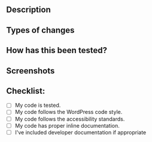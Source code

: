<!-- Learn the overall process and best practices for pull requests at https://github.com/washingtonstateuniversity/hrswp-employee-recognition/blob/develop/CONTRIBUTING.md. -->

## Description

<!-- Briefly describe what you have changed or added. -->

## Types of changes

<!-- What types of changes does your code introduce?  -->
<!-- Bug fix (non-breaking change which fixes an issue) -->
<!-- New feature (non-breaking change which adds functionality) -->
<!-- Breaking change (fix or feature that would cause existing functionality to not work as expected) -->

## How has this been tested?

<!-- Please describe in detail how you tested your changes. -->
<!-- Include details of your testing environment, tests ran to see how -->
<!-- your change affects other areas of the code, etc. -->

## Screenshots 

<!-- if applicable -->

## Checklist:

- [ ] My code is tested.
- [ ] My code follows the WordPress code style. <!-- Check code: `npm run lint`, Guidelines: https://developer.wordpress.org/coding-standards/wordpress-coding-standards/ -->
- [ ] My code follows the accessibility standards. <!-- Guidelines: https://developer.wordpress.org/coding-standards/wordpress-coding-standards/accessibility/ -->
- [ ] My code has proper inline documentation. <!-- Guidelines: https://developer.wordpress.org/coding-standards/inline-documentation-standards/ -->
- [ ] I've included developer documentation if appropriate
